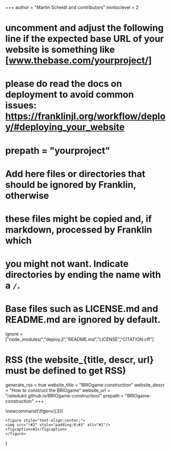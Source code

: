 <!--
Add here global page variables to use throughout your website.
-->
+++
author = "Martin Scheidt and contributors"
mintoclevel = 2

# uncomment and adjust the following line if the expected base URL of your website is something like [www.thebase.com/yourproject/]
# please do read the docs on deployment to avoid common issues: https://franklinjl.org/workflow/deploy/#deploying_your_website
# prepath = "yourproject"

# Add here files or directories that should be ignored by Franklin, otherwise
# these files might be copied and, if markdown, processed by Franklin which
# you might not want. Indicate directories by ending the name with a `/`.
# Base files such as LICENSE.md and README.md are ignored by default.
ignore = ["node_modules/","deploy.jl","README.md","LICENSE","CITATION.cff"]

# RSS (the website_{title, descr, url} must be defined to get RSS)
generate_rss = true
website_title = "BRIOgame construction"
website_descr = "How to construct the BRIOgame"
website_url   = "railedukit.github.io/BRIOgame-construction/"
prepath       = "BRIOgame-construction"
+++

<!--
Add here global latex commands to use throughout your pages.
-->
\newcommand{\figenv}[3]{
~~~
<figure style="text-align:center;">
<img src="!#2" style="padding:0;#3" alt="#1"/>
<figcaption>#1</figcaption>
</figure>
~~~
}
